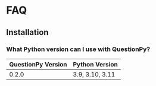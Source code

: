 # FAQ

## Installation

### What Python version can I use with QuestionPy?

| QuestionPy Version | Python Version  |
| ------------------ |-----------------|
|              0.2.0 | 3.9, 3.10, 3.11 |
